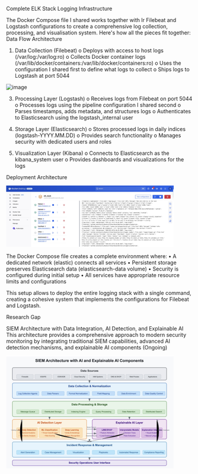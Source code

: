 Complete ELK Stack Logging Infrastructure

The Docker Compose file I shared works together with Ir Filebeat and Logstash configurations to create a comprehensive log collection, processing, and visualisation system. Here's how all the pieces fit together:
Data Flow Architecture
1.	Data Collection (Filebeat)
o	Deploys with access to host logs (/var/log:/var/log:ro)
o	Collects Docker container logs (/var/lib/docker/containers:/var/lib/docker/containers:ro)
o	Uses the configuration I shared first to define what logs to collect
o	Ships logs to Logstash at port 5044

<img width="452" alt="image" src="https://github.com/user-attachments/assets/bd975597-7f9c-4c94-bded-8706d48c1c75" />

3.	Processing Layer (Logstash)
o	Receives logs from Filebeat on port 5044
o	Processes logs using the pipeline configuration I shared second
o	Parses timestamps, adds metadata, and structures logs
o	Authenticates to Elasticsearch using the logstash_internal user

4.	Storage Layer (Elasticsearch)
o	Stores processed logs in daily indices (logstash-YYYY.MM.DD)
o	Provides search functionality
o	Manages security with dedicated users and roles

5.	Visualization Layer (Kibana)
o	Connects to Elasticsearch as the kibana_system user
o	Provides dashboards and visualizations for the logs

Deployment Architecture

<img width="452" alt="image" src="https://github.com/Shoyaib-Hossain/elk_stack/blob/main/Image%2012-05-2025%20at%2012.37.jpeg" />

The Docker Compose file creates a complete environment where:
•	A dedicated network (elastic) connects all services
•	Persistent storage preserves Elasticsearch data (elasticsearch-data volume)
•	Security is configured during initial setup
•	All services have appropriate resource limits and configurations

This setup allows to deploy the entire logging stack with a single command, creating a cohesive system that implements the configurations for Filebeat and Logstash.

Research Gap

SIEM Architecture with Data Integration, AI Detection, and Explainable AI
This architecture provides a comprehensive approach to modern security monitoring by integrating traditional SIEM capabilities, advanced AI detection mechanisms, and explainable AI components (Ongoing)

<img width="452" alt="image" src="https://github.com/Shoyaib-Hossain/elk_stack/blob/main/Image%2011-05-2025%20at%2022.06.jpeg" />
